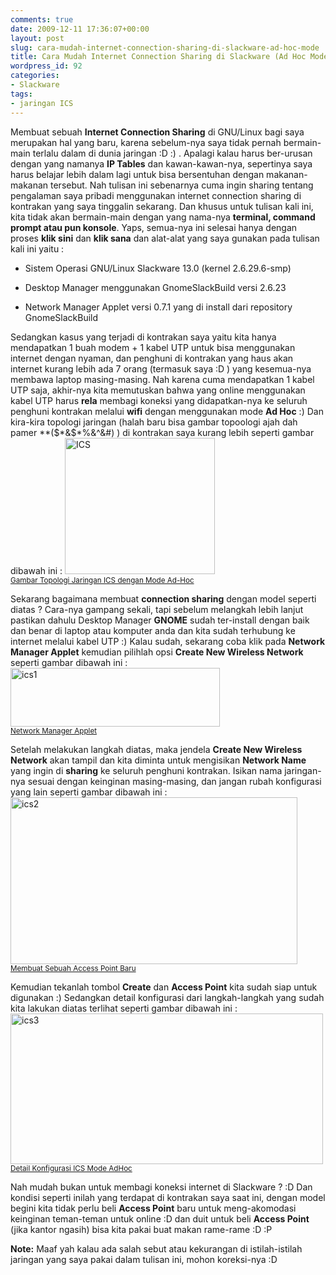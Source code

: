 ```yaml
---
comments: true
date: 2009-12-11 17:36:07+00:00
layout: post
slug: cara-mudah-internet-connection-sharing-di-slackware-ad-hoc-mode
title: Cara Mudah Internet Connection Sharing di Slackware (Ad Hoc Mode)
wordpress_id: 92
categories:
- Slackware
tags:
- jaringan ICS
---
```


Membuat sebuah **Internet Connection Sharing** di GNU/Linux bagi saya merupakan hal yang baru, karena sebelum-nya saya tidak pernah bermain-main terlalu dalam di dunia jaringan :D :) . Apalagi kalau harus ber-urusan dengan yang namanya **IP Tables** dan kawan-kawan-nya, sepertinya saya harus belajar lebih dalam lagi untuk bisa bersentuhan dengan makanan-makanan tersebut. Nah tulisan ini sebenarnya cuma ingin sharing tentang pengalaman saya pribadi menggunakan internet connection sharing di kontrakan yang saya tinggalin sekarang. Dan khusus untuk tulisan kali ini, kita tidak akan bermain-main dengan yang nama-nya **terminal, command prompt atau pun konsole**. Yaps, semua-nya ini selesai hanya dengan proses **klik sini** dan **klik sana** dan alat-alat yang saya gunakan pada tulisan kali ini yaitu :




  * Sistem Operasi GNU/Linux Slackware 13.0 (kernel 2.6.29.6-smp)


  * Desktop Manager menggunakan GnomeSlackBuild versi 2.6.23


  * Network Manager Applet versi 0.7.1 yang di install dari repository GnomeSlackBuild



Sedangkan kasus yang terjadi di kontrakan saya yaitu kita hanya mendapatkan 1 buah modem + 1 kabel UTP untuk bisa menggunakan internet dengan nyaman, dan penghuni di kontrakan yang haus akan internet kurang lebih ada 7 orang (termasuk saya :D ) yang kesemua-nya membawa laptop masing-masing. Nah karena cuma mendapatkan 1 kabel UTP saja, akhir-nya kita memutuskan bahwa yang online menggunakan kabel UTP harus **rela** membagi koneksi yang didapatkan-nya ke seluruh penghuni kontrakan melalui **wifi** dengan menggunakan mode **Ad Hoc** :) Dan kira-kira topologi jaringan (halah baru bisa gambar topoologi ajah dah pamer **($*&$*%&^&#)</b> ) di kontrakan saya kurang lebih seperti gambar dibawah ini :
<a href="http://www.flickr.com/photos/10243554@N02/4176251631/" title="ICS by thundherbolth, on Flickr"><img src="http://farm3.static.flickr.com/2539/4176251631_fbaa6bc176_m.jpg" width="240" height="218" alt="ICS" /><br /><small>Gambar Topologi Jaringan ICS dengan Mode Ad-Hoc</small></a>
<!--more-->

Sekarang bagaimana membuat <b>connection sharing</b> dengan model seperti diatas ? Cara-nya gampang sekali, tapi sebelum melangkah lebih lanjut pastikan dahulu Desktop Manager <b>GNOME</b> sudah ter-install dengan baik dan benar di laptop atau komputer anda dan kita sudah terhubung ke internet melalui kabel UTP :) Kalau sudah, sekarang coba klik pada <b>Network Manager Applet</b> kemudian pilihlah opsi <b>Create New Wireless Network</b> seperti gambar dibawah ini :
<a href="http://www.flickr.com/photos/10243554@N02/4176322077/" title="ics1 by thundherbolth, on Flickr"><img src="http://farm3.static.flickr.com/2611/4176322077_54d54c10e3_o.png" width="335" height="94" alt="ics1" /><br /><small>Network Manager Applet</small></a>

Setelah melakukan langkah diatas, maka jendela <b>Create New Wireless Network</b> akan tampil dan kita diminta untuk mengisikan <b>Network Name</b> yang ingin di <b>sharing</b> ke seluruh penghuni kontrakan. Isikan nama jaringan-nya sesuai dengan keinginan masing-masing, dan jangan rubah konfigurasi yang lain seperti gambar dibawah ini :
<a href="http://www.flickr.com/photos/10243554@N02/4176322081/" title="ics2 by thundherbolth, on Flickr"><img src="http://farm3.static.flickr.com/2683/4176322081_854308711d.jpg" width="459" height="267" alt="ics2" /><br /><small>Membuat Sebuah Access Point Baru</small></a>

Kemudian tekanlah tombol <b>Create</b> dan <b>Access Point</b> kita sudah siap untuk digunakan :) Sedangkan detail konfigurasi dari langkah-langkah yang sudah kita lakukan diatas terlihat seperti gambar dibawah ini :
<a href="http://www.flickr.com/photos/10243554@N02/4177093002/" title="ics3 by thundherbolth, on Flickr"><img src="http://farm5.static.flickr.com/4046/4177093002_06e1afe1e9.jpg" width="500" height="241" alt="ics3" /><br /><small>Detail Konfigurasi ICS Mode AdHoc</small></a>

Nah mudah bukan untuk membagi koneksi internet di Slackware ? :D Dan kondisi seperti inilah yang terdapat di kontrakan saya saat ini, dengan model begini kita tidak perlu beli <b>Access Point</b> baru untuk meng-akomodasi keinginan teman-teman untuk online :D dan duit untuk beli <b>Access Point</b> (jika kantor ngasih) bisa kita pakai buat makan rame-rame :D :P

<b>Note:</b> Maaf yah kalau ada salah sebut atau kekurangan di istilah-istilah jaringan yang saya pakai dalam tulisan ini, mohon koreksi-nya :D
